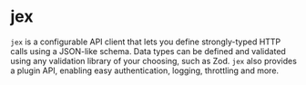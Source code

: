 # jex

`jex` is a configurable API client that lets you define strongly-typed HTTP
calls using a JSON-like schema. Data types can be defined and validated using
any validation library of your choosing, such as Zod. `jex` also provides a
plugin API, enabling easy authentication, logging, throttling and more.
